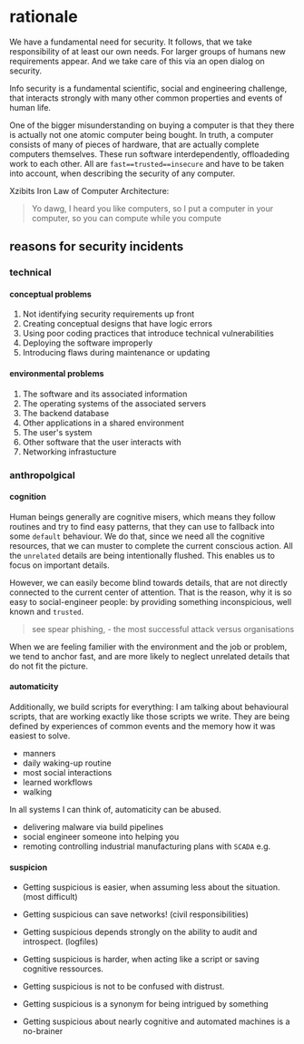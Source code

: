 # rationale

We have a fundamental need for security. It follows, that we take responsibility of at least our own needs. For larger groups of humans new requirements appear. And we take care of this via an open dialog on security.

Info security is a fundamental scientific, social and engineering challenge, that interacts strongly with many other common properties and events of human life. 

One of the bigger misunderstanding on buying a computer is that they there is actually not one atomic computer being bought. In truth, a computer consists of many of pieces of hardware, that are actually complete computers themselves. These run software interdependently, offloadeding work to each other. All are `fast==trusted==insecure` and have to be taken into account, when describing the security of any computer.

Xzibits Iron Law of Computer Architecture:
> Yo dawg, I heard you like computers, so I put a computer in your computer, so you can compute while you compute


## reasons for security incidents
### technical
#### conceptual problems
1. Not identifying security requirements up front
2. Creating conceptual designs that have logic errors
3. Using poor coding practices that introduce technical vulnerabilities
4. Deploying the software improperly
5. Introducing flaws during maintenance or updating

#### environmental problems
1. The software and its associated information
2. The operating systems of the associated servers
3. The backend database
4. Other applications in a shared environment
5. The user's system
6. Other software that the user interacts with
7. Networking infrastucture

### anthropolgical
#### cognition

Human beings generally are cognitive misers, which means they follow routines and try to find easy patterns, that they can use to fallback into some `default` behaviour. We do that, since we need all the cognitive resources, that we can muster to complete the current conscious action. All the `unrelated` details are being intentionally flushed. This enables us to focus on important details.

However, we can easily become blind towards details, that are not directly connected to the current center of attention. That is the reason, why it is so easy to social-engineer people: by providing something inconspicious, well known and `trusted`. 

>see spear phishing, - the most successful attack versus organisations

When we are feeling familier with the environment and the job or problem, we tend to anchor fast, and are more likely to neglect unrelated details that do not fit the picture.


#### automaticity

Additionally, we build scripts for everything: I am talking about behavioural scripts, that are working exactly like those scripts we write. They are being defined by experiences of common events and the memory how it was easiest to solve. 

- manners
- daily waking-up routine
- most social interactions
- learned workflows
- walking

In all systems I can think of, automaticity can be abused. 

- delivering malware via build pipelines
- social engineer someone into helping you
- remoting controlling industrial manufacturing plans with `SCADA` e.g.



#### suspicion

- Getting suspicious is easier, when assuming less about the situation. (most difficult)

- Getting suspicious can save networks! (civil responsibilities)

- Getting suspicious depends strongly on the ability to audit and introspect. (logfiles)

- Getting suspicious is harder, when acting like a script or saving cognitive ressources.

- Getting suspicious is not to be confused with distrust.

- Getting suspicious is a synonym for being intrigued by something

- Getting suspicious about nearly cognitive and automated machines is a no-brainer
